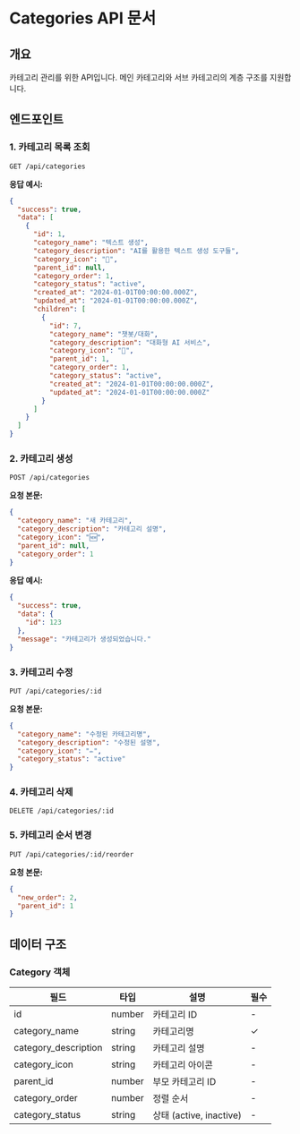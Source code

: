 # Categories API 문서

## 개요
카테고리 관리를 위한 API입니다. 메인 카테고리와 서브 카테고리의 계층 구조를 지원합니다.

## 엔드포인트

### 1. 카테고리 목록 조회
```
GET /api/categories
```

**응답 예시:**
```json
{
  "success": true,
  "data": [
    {
      "id": 1,
      "category_name": "텍스트 생성",
      "category_description": "AI를 활용한 텍스트 생성 도구들",
      "category_icon": "📝",
      "parent_id": null,
      "category_order": 1,
      "category_status": "active",
      "created_at": "2024-01-01T00:00:00.000Z",
      "updated_at": "2024-01-01T00:00:00.000Z",
      "children": [
        {
          "id": 7,
          "category_name": "챗봇/대화",
          "category_description": "대화형 AI 서비스",
          "category_icon": "💬",
          "parent_id": 1,
          "category_order": 1,
          "category_status": "active",
          "created_at": "2024-01-01T00:00:00.000Z",
          "updated_at": "2024-01-01T00:00:00.000Z"
        }
      ]
    }
  ]
}
```

### 2. 카테고리 생성
```
POST /api/categories
```

**요청 본문:**
```json
{
  "category_name": "새 카테고리",
  "category_description": "카테고리 설명",
  "category_icon": "🆕",
  "parent_id": null,
  "category_order": 1
}
```

**응답 예시:**
```json
{
  "success": true,
  "data": {
    "id": 123
  },
  "message": "카테고리가 생성되었습니다."
}
```

### 3. 카테고리 수정
```
PUT /api/categories/:id
```

**요청 본문:**
```json
{
  "category_name": "수정된 카테고리명",
  "category_description": "수정된 설명",
  "category_icon": "✏️",
  "category_status": "active"
}
```

### 4. 카테고리 삭제
```
DELETE /api/categories/:id
```

### 5. 카테고리 순서 변경
```
PUT /api/categories/:id/reorder
```

**요청 본문:**
```json
{
  "new_order": 2,
  "parent_id": 1
}
```

## 데이터 구조

### Category 객체
| 필드 | 타입 | 설명 | 필수 |
|------|------|------|------|
| id | number | 카테고리 ID | - |
| category_name | string | 카테고리명 | ✓ |
| category_description | string | 카테고리 설명 | - |
| category_icon | string | 카테고리 아이콘 | - |
| parent_id | number | 부모 카테고리 ID | - |
| category_order | number | 정렬 순서 | - |
| category_status | string | 상태 (active, inactive) | - |